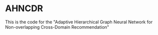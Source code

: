 # AHNCDR
This is the code for the "Adaptive Hierarchical Graph Neural Network for Non-overlapping Cross-Domain Recommendation"
